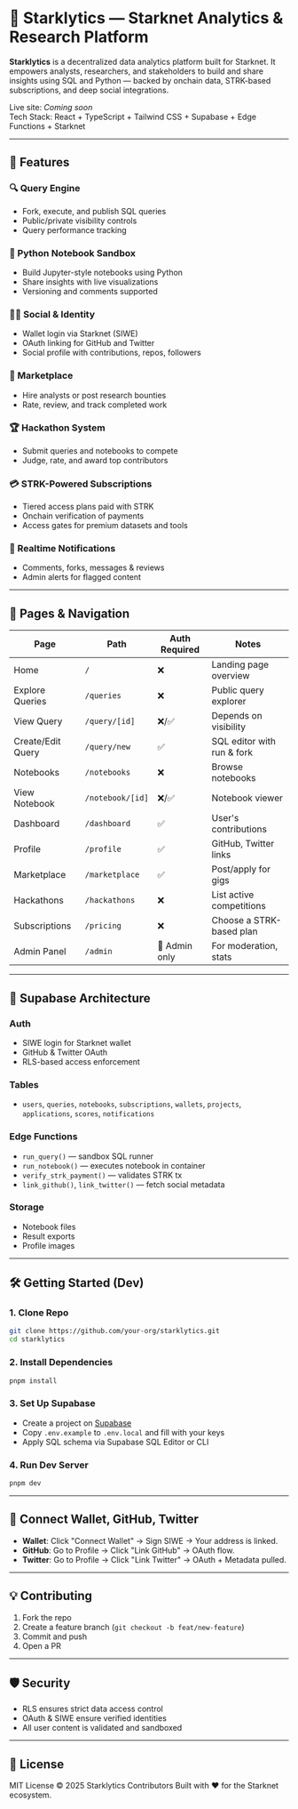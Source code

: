 
# 🧠 Starklytics — Starknet Analytics & Research Platform

**Starklytics** is a decentralized data analytics platform built for Starknet. It empowers analysts, researchers, and stakeholders to build and share insights using SQL and Python — backed by onchain data, STRK-based subscriptions, and deep social integrations.

Live site: _Coming soon_  
Tech Stack: React + TypeScript + Tailwind CSS + Supabase + Edge Functions + Starknet  

---

## 🚀 Features

### 🔍 Query Engine  
- Fork, execute, and publish SQL queries  
- Public/private visibility controls  
- Query performance tracking

### 📓 Python Notebook Sandbox  
- Build Jupyter-style notebooks using Python  
- Share insights with live visualizations  
- Versioning and comments supported

### 🧑‍💻 Social & Identity  
- Wallet login via Starknet (SIWE)  
- OAuth linking for GitHub and Twitter  
- Social profile with contributions, repos, followers

### 🧠 Marketplace  
- Hire analysts or post research bounties  
- Rate, review, and track completed work

### 🏆 Hackathon System  
- Submit queries and notebooks to compete  
- Judge, rate, and award top contributors

### 💳 STRK-Powered Subscriptions  
- Tiered access plans paid with STRK  
- Onchain verification of payments  
- Access gates for premium datasets and tools

### 🔔 Realtime Notifications  
- Comments, forks, messages & reviews  
- Admin alerts for flagged content

---

## 📄 Pages & Navigation

| Page                      | Path              | Auth Required | Notes |
|---------------------------|-------------------|---------------|-------|
| Home                      | `/`               | ❌            | Landing page overview |
| Explore Queries           | `/queries`        | ❌            | Public query explorer |
| View Query                | `/query/[id]`     | ❌/✅         | Depends on visibility |
| Create/Edit Query         | `/query/new`      | ✅            | SQL editor with run & fork |
| Notebooks                 | `/notebooks`      | ❌            | Browse notebooks |
| View Notebook             | `/notebook/[id]`  | ❌/✅         | Notebook viewer |
| Dashboard                 | `/dashboard`      | ✅            | User's contributions |
| Profile                   | `/profile`        | ✅            | GitHub, Twitter links |
| Marketplace               | `/marketplace`    | ✅            | Post/apply for gigs |
| Hackathons                | `/hackathons`     | ❌            | List active competitions |
| Subscriptions             | `/pricing`        | ❌            | Choose a STRK-based plan |
| Admin Panel               | `/admin`          | 🔐 Admin only | For moderation, stats |

---

## 🧩 Supabase Architecture

### Auth
- SIWE login for Starknet wallet
- GitHub & Twitter OAuth  
- RLS-based access enforcement

### Tables
- `users`, `queries`, `notebooks`, `subscriptions`, `wallets`, `projects`, `applications`, `scores`, `notifications`

### Edge Functions
- `run_query()` — sandbox SQL runner  
- `run_notebook()` — executes notebook in container  
- `verify_strk_payment()` — validates STRK tx  
- `link_github()`, `link_twitter()` — fetch social metadata

### Storage
- Notebook files  
- Result exports  
- Profile images

---

## 🛠️ Getting Started (Dev)

### 1. Clone Repo  
```bash
git clone https://github.com/your-org/starklytics.git
cd starklytics
````

### 2. Install Dependencies

```bash
pnpm install
```

### 3. Set Up Supabase

* Create a project on [Supabase](https://supabase.io)
* Copy `.env.example` to `.env.local` and fill with your keys
* Apply SQL schema via Supabase SQL Editor or CLI

### 4. Run Dev Server

```bash
pnpm dev
```

---

## 🔗 Connect Wallet, GitHub, Twitter

* **Wallet**: Click "Connect Wallet" → Sign SIWE → Your address is linked.
* **GitHub**: Go to Profile → Click "Link GitHub" → OAuth flow.
* **Twitter**: Go to Profile → Click "Link Twitter" → OAuth + Metadata pulled.

---

## 💡 Contributing

1. Fork the repo
2. Create a feature branch (`git checkout -b feat/new-feature`)
3. Commit and push
4. Open a PR

---

## 🛡 Security

* RLS ensures strict data access control
* OAuth & SIWE ensure verified identities
* All user content is validated and sandboxed

---

## 📜 License

MIT License © 2025 Starklytics Contributors
Built with ❤️ for the Starknet ecosystem.
